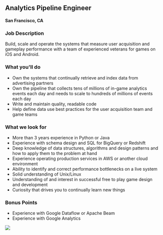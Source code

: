 ## Analytics Pipeline Engineer 
#### San Francisco, CA

### Job Description
Build, scale and operate the systems that measure user acquisition and gameplay performance with a team of experienced veterans for games on iOS and Android.

### What you'll do
+ Own the systems that continually retrieve and index data from advertising partners
+ Own the pipeline that collects tens of millions of in-game analytics events each day and
needs to scale to hundreds of millions of events each day
+ Write and maintain quality, readable code
+ Help define data use best practices for the user acquisition team and game teams

### What we look for
+ More than 3 years experience in Python or Java
+ Experience with schema design and SQL for BigQuery or Redshift
+ Deep knowledge of data structures, algorithms and design patterns and how to apply them to the problem at hand
+ Experience operating production services in AWS or another cloud environment
+ Ability to identify and correct performance bottlenecks on a live system
+ Solid understanding of Unix/Linux
+ Understanding of and interest in successful free to play game design and development
+ Curiosity that drives you to continually learn new things

### Bonus Points
+ Experience with Google Dataflow or Apache Beam
+ Experience with Google Analytics


[<img src='https://dabuttonfactory.com/button.png?t=Apply&f=Calibri-Bold&ts=24&tc=fff&tshs=1&tshc=000&hp=20&vp=8&c=5&bgt=gradient&bgc=3d85c6&ebgc=073763'>](https://letsrockit.co/users/auth/github?interested=true&job_id=tjnuv09ssw-analytics-pipeline-engineer-python-java)
